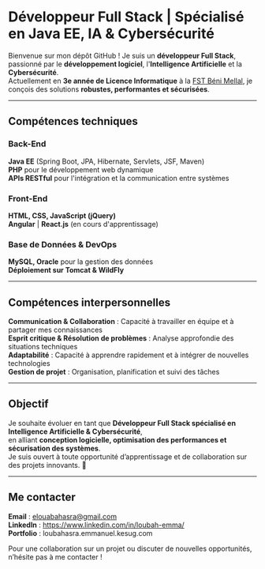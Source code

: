 # Développeur Full Stack | Spécialisé en Java EE, IA & Cybersécurité

Bienvenue sur mon dépôt GitHub ! 
Je suis un **développeur Full Stack**, passionné par le **développement logiciel**, l'**Intelligence Artificielle** et la **Cybersécurité**.  
Actuellement en **3e année de Licence Informatique** à la [FST Béni Mellal](https://fstbm.ac.ma/), je conçois des solutions **robustes, performantes et sécurisées**.

---

## Compétences techniques

### **Back-End**
 **Java EE** (Spring Boot, JPA, Hibernate, Servlets, JSF, Maven)  
 **PHP** pour le développement web dynamique  
 **APIs RESTful** pour l'intégration et la communication entre systèmes

### **Front-End**
 **HTML, CSS, JavaScript (jQuery)**  
 **Angular** | **React.js** (en cours d'apprentissage)

### **Base de Données & DevOps**
 **MySQL, Oracle** pour la gestion des données  
 **Déploiement sur Tomcat & WildFly**

---

## Compétences interpersonnelles

 **Communication & Collaboration** : Capacité à travailler en équipe et à partager mes connaissances  
 **Esprit critique & Résolution de problèmes** : Analyse approfondie des situations techniques  
 **Adaptabilité** : Capacité à apprendre rapidement et à intégrer de nouvelles technologies  
 **Gestion de projet** : Organisation, planification et suivi des tâches

---

## Objectif

Je souhaite évoluer en tant que **Développeur Full Stack spécialisé en Intelligence Artificielle & Cybersécurité**,  
en alliant **conception logicielle, optimisation des performances et sécurisation des systèmes**.  
Je suis ouvert à toute opportunité d’apprentissage et de collaboration sur des projets innovants. 🚀

---

## Me contacter
 **Email** : elouabahasra@gmail.com  
 **LinkedIn** : https://www.linkedin.com/in/loubah-emma/  
 **Portfolio** : loubahasra.emmanuel.kesug.com

Pour une collaboration sur un projet ou discuter de nouvelles opportunités, n’hésite pas à me contacter ! 

